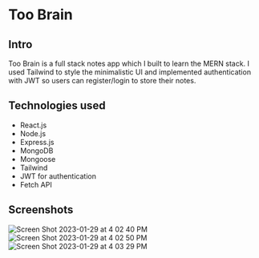 # Too Brain

## Intro

Too Brain is a full stack notes app which I built to learn the MERN stack. I used Tailwind to style the minimalistic UI
and implemented authentication with JWT so users can register/login to store their notes.

## Technologies used  
* React.js
* Node.js
* Express.js
* MongoDB
* Mongoose
* Tailwind
* JWT for authentication
* Fetch API

## Screenshots

![Screen Shot 2023-01-29 at 4 02 40 PM](https://user-images.githubusercontent.com/72620629/215361344-5053be06-d0eb-43db-ae8e-d1a83d36d4d1.png)
![Screen Shot 2023-01-29 at 4 02 50 PM](https://user-images.githubusercontent.com/72620629/215361350-f1ead951-7bdb-45a3-9e7e-9e8a0c3915fb.png)
![Screen Shot 2023-01-29 at 4 03 29 PM](https://user-images.githubusercontent.com/72620629/215361352-d83f0eb1-f02a-48f9-b642-cb9fc7354b72.png)
